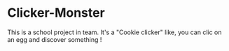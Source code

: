 # Clicker-Monster
This is a school project in team. It's a "Cookie clicker" like, you can clic on an egg and discover something !
